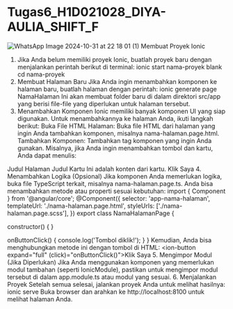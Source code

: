 # Tugas6_H1D021028_DIYA-AULIA_SHIFT_F
![WhatsApp Image 2024-10-31 at 22 18 01 (1)](https://github.com/user-attachments/assets/a5bedfc6-1a6d-4fdb-b20b-566c5d5fb12e)
Membuat Proyek Ionic
1. Jika Anda belum memiliki proyek Ionic, buatlah proyek baru dengan menjalankan perintah berikut di terminal:
ionic start nama-proyek blank
cd nama-proyek
2. Membuat Halaman Baru
Jika Anda ingin menambahkan komponen ke halaman baru, buatlah halaman dengan perintah:
ionic generate page NamaHalaman
Ini akan membuat folder baru di dalam direktori src/app yang berisi file-file yang diperlukan untuk halaman tersebut.
3. Menambahkan Komponen
Ionic memiliki banyak komponen UI yang siap digunakan. Untuk menambahkannya ke halaman Anda, ikuti langkah berikut:
Buka File HTML Halaman: Buka file HTML dari halaman yang ingin Anda tambahkan komponen, misalnya nama-halaman.page.html.
Tambahkan Komponen: Tambahkan tag komponen yang ingin Anda gunakan. Misalnya, jika Anda ingin menambahkan tombol dan kartu, Anda dapat menulis:
<ion-header>
  <ion-toolbar>
    <ion-title>Judul Halaman</ion-title>
  </ion-toolbar>
</ion-header>

<ion-content>
  <ion-card>
    <ion-card-header>
      <ion-card-title>Judul Kartu</ion-card-title>
    </ion-card-header>
    <ion-card-content>
      Ini adalah konten dari kartu.
      <ion-button expand="full">Klik Saya</ion-button>
    </ion-card-content>
  </ion-card>
</ion-content>
4. Menambahkan Logika (Opsional)
Jika komponen Anda memerlukan logika, buka file TypeScript terkait, misalnya nama-halaman.page.ts. Anda bisa menambahkan metode atau properti sesuai kebutuhan:
import { Component } from '@angular/core';
@Component({
  selector: 'app-nama-halaman',
  templateUrl: './nama-halaman.page.html',
  styleUrls: ['./nama-halaman.page.scss'],
})
export class NamaHalamanPage {

  constructor() { }

  onButtonClick() {
    console.log('Tombol diklik!');
  }
}
Kemudian, Anda bisa menghubungkan metode ini dengan tombol di HTML:
<ion-button expand="full" (click)="onButtonClick()">Klik Saya</ion-button>
5. Mengimpor Modul (Jika Diperlukan)
Jika Anda menggunakan komponen yang memerlukan modul tambahan (seperti IonicModule), pastikan untuk mengimpor modul tersebut di dalam app.module.ts atau modul yang sesuai.
6. Menjalankan Proyek
Setelah semua selesai, jalankan proyek Anda untuk melihat hasilnya:
ionic serve
Buka browser dan arahkan ke http://localhost:8100 untuk melihat halaman Anda.

